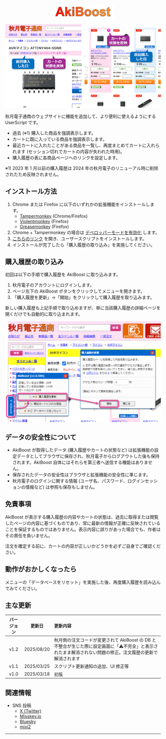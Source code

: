 <p align="center"><img src="./image/logo.svg" width="200"></p>

![](./image/cover.png)

秋月電子通商のウェブサイトに機能を追加して、より便利に使えるようにする UserScript です。

- 過去 (※1) 購入した商品を強調表示します。
- カートに既に入っている商品を強調表示します。
- 最近カートに入れたことがある商品を一覧し、再度まとめてカートに入れられます (セッション切れでカートの内容が失われた時用)。
- 購入履歴の表に各商品ページへのリンクを設定します。

※1) 2023 年 1 月以前の購入履歴は 2024 年の秋月電子のリニューアル時に削除されたため反映されません。

## インストール方法

1. Chrome または Firefox に以下のいずれかの拡張機能をインストールします。
    - [Tampermonkey](https://www.tampermonkey.net/) (Chrome/Firefox)
    - [Violentmonkey](https://violentmonkey.github.io/) (Firefox)
    - [Greasemonkey](https://addons.mozilla.org/ja/firefox/addon/greasemonkey/) (Firefox)
2. Chrome + Tampermonkey の場合は [デベロッパーモードを有効化](https://www.google.com/search?q=Chrome+%E3%83%87%E3%83%99%E3%83%AD%E3%83%83%E3%83%91%E3%83%BC%E3%83%A2%E3%83%BC%E3%83%89+%E6%9C%89%E5%8A%B9%E5%8C%96) します。
3. [こちらのリンク](https://github.com/shapoco/aki-boost/raw/refs/heads/main/dist/aki-boost.user.js) を開き、ユーザースクリプトをインストールします。
4. インストールが完了したら「購入履歴の取り込み」を実施してください。

## 購入履歴の取り込み

初回は以下の手順で購入履歴を AkiBoost に取り込みます。

1. 秋月電子のアカウントにログインします。
2. ページ左下の AkiBoost ボタンをクリックしてメニューを開きます。
3. 「購入履歴を更新」→「開始」をクリックして購入履歴を取り込みます。

新しい購入履歴も上記手順で取り込めますが、単に当該購入履歴の詳細ページを開くだけでも自動的に取り込まれます。

![](./image/how_to_load_history.png)

## データの安全性について

- AkiBoost が取得したデータ (購入履歴やカートの状態など) は拡張機能の設定データとしてブラウザに保存され、秋月電子からログアウトした後も保持されます。AkiBoost 自体にはそれらを第三者へ送信する機能はありません。
- 保存されたデータの安全性はブラウザと拡張機能の安全性に準じます。
- 秋月電子のログインに関する情報 (ユーザ名、パスワード、ログインセッションの情報など) は参照も保存もしません。

## 免責事項

AkiBoost が表示する購入履歴の内容やカートの状態は、過去に取得または閲覧したページの内容に基づくものであり、常に最新の情報が正確に反映されていることを保証するものではありません。表示内容に誤りがあった場合でも、作者はその責任を負いません。

注文を確定する前に、カートの内容が正しいかどうかを必ずご自身でご確認ください。

## 動作がおかしくなったら

メニューの「データベースをリセット」を実施した後、再度購入履歴を読み込んでみてください。

## 主な更新

|バージョン|更新日|更新内容|
|:--:|:--:|:--|
|v1.2|2025/08/20|秋月側の注文コードが変更されて AkiBoost の DB と不整合が生じた際に設定画面に「⚠不完全」と表示されたまま解消されない問題の修正。注文履歴の更新で解消されます|
|v1.1|2025/03/25|スクリプト更新通知の追加、UI 修正等|
|v1.0|2025/03/18|初版|

## 関連情報

- SNS 投稿
    - [X (Twitter)](https://x.com/shapoco/status/1901735936603590841)
    - [Misskey.io](https://misskey.io/notes/a5h3tvydy3jn00uk)
    - [Bluesky](https://bsky.app/profile/shapoco.net/post/3lklzvaiitc2z)
    - [mixi2](https://mixi.social/@shapoco/posts/b07b3b15-35d7-4b6f-af33-44c605422523)

----
